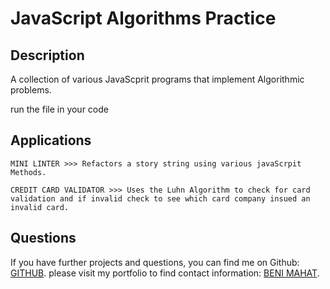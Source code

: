 # JavaScript Algorithms Practice

## Description

A collection of various JavaScprit programs that implement Algorithmic problems. 

run the file in your code


## Applications

    MINI LINTER >>> Refactors a story string using various javaScrpit Methods.
    
    CREDIT CARD VALIDATOR >>> Uses the Luhn Algorithm to check for card validation and if invalid check to see which card company insued an invalid card.

## Questions

If you have further projects and questions, you can find me on Github: [GITHUB](https://github.com/benimahat1291). 
please visit my portfolio to find contact information: [BENI MAHAT](https://benimahat1291.github.io/Portfolio_v2/#/). 
